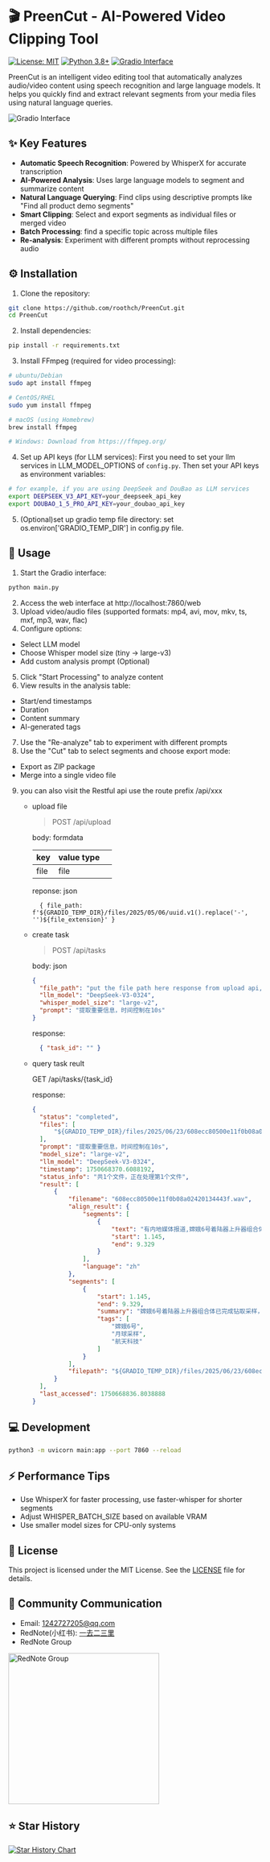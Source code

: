 # 🎬 PreenCut - AI-Powered Video Clipping Tool

[![License: MIT](https://img.shields.io/badge/License-MIT-yellow.svg)](https://opensource.org/licenses/MIT)
[![Python 3.8+](https://img.shields.io/badge/python-3.8+-blue.svg)](https://www.python.org/downloads/)
[![Gradio Interface](https://img.shields.io/badge/Web%20UI-Gradio-FF4B4B.svg)](https://gradio.app/)

PreenCut is an intelligent video editing tool that automatically analyzes audio/video content using speech recognition
and large language models. It helps you quickly find and extract relevant segments from your media files using natural
language queries.

![Gradio Interface](docs/screenshot.png)

## ✨ Key Features

- **Automatic Speech Recognition**: Powered by WhisperX for accurate transcription
- **AI-Powered Analysis**: Uses large language models to segment and summarize content
- **Natural Language Querying**: Find clips using descriptive prompts like "Find all product demo segments"
- **Smart Clipping**: Select and export segments as individual files or merged video
- **Batch Processing**: find a specific topic across multiple files
- **Re-analysis**: Experiment with different prompts without reprocessing audio

## ⚙️ Installation

1. Clone the repository:

```bash
git clone https://github.com/roothch/PreenCut.git
cd PreenCut
```

2. Install dependencies:

```bash
pip install -r requirements.txt
```

3. Install FFmpeg (required for video processing):

```bash
# ubuntu/Debian
sudo apt install ffmpeg

# CentOS/RHEL
sudo yum install ffmpeg

# macOS (using Homebrew)
brew install ffmpeg

# Windows: Download from https://ffmpeg.org/
```

4. Set up API keys (for LLM services):
First you need to set your llm services in LLM_MODEL_OPTIONS of `config.py`.
Then set your API keys as environment variables:

```bash
# for example, if you are using DeepSeek and DouBao as LLM services
export DEEPSEEK_V3_API_KEY=your_deepseek_api_key
export DOUBAO_1_5_PRO_API_KEY=your_doubao_api_key
```

5. (Optional)set up gradio temp file directory:
  set os.environ['GRADIO_TEMP_DIR'] in config.py file.

## 🚀 Usage

1. Start the Gradio interface:

```bash
python main.py
```

2. Access the web interface at http://localhost:7860/web
3. Upload video/audio files (supported formats: mp4, avi, mov, mkv, ts, mxf, mp3, wav, flac)
4. Configure options:

  - Select LLM model
  - Choose Whisper model size (tiny → large-v3)
  - Add custom analysis prompt (Optional)

5. Click "Start Processing" to analyze content
6. View results in the analysis table:

  - Start/end timestamps
  - Duration
  - Content summary
  - AI-generated tags

7. Use the "Re-analyze" tab to experiment with different prompts
8. Use the "Cut" tab to select segments and choose export mode:

  - Export as ZIP package
  - Merge into a single video file

9. you can also visit the Restful api use the route prefix /api/xxx

    * upload file

      > POST /api/upload
      
      body: formdata

      | key  | value type ||
      |------|------------|-|
      | file | file       |

      reponse: json
      ```
        { file_path: f'${GRADIO_TEMP_DIR}/files/2025/05/06/uuid.v1().replace('-', '')${file_extension}' }
      ```

    * create task

      > POST /api/tasks
      
      body: json

      ```json
      {
        "file_path": "put the file path here response from upload api, starting with ${GRADIO_TEMP_DIR}",   
        "llm_model": "DeepSeek-V3-0324",
        "whisper_model_size": "large-v2",
        "prompt": "提取重要信息，时间控制在10s"
      }
      ```

      response: 
      ```json
        { "task_id": "" }
      ```
    * query task reult
    
      GET /api/tasks/{task_id}
      
      response:
      ```json
      {
        "status": "completed",
        "files": [
            "${GRADIO_TEMP_DIR}/files/2025/06/23/608ecc80500e11f0b08a02420134443f.wav"
        ],
        "prompt": "提取重要信息，时间控制在10s",
        "model_size": "large-v2",
        "llm_model": "DeepSeek-V3-0324",
        "timestamp": 1750668370.6088192,
        "status_info": "共1个文件，正在处理第1个文件",
        "result": [
            {
                "filename": "608ecc80500e11f0b08a02420134443f.wav",
                "align_result": {
                    "segments": [
                        {
                            "text": "有内地媒体报道,嫦娥6号着陆器上升器组合体已经完成了钻取采样,接着正按计划进行月面的表取采样。",
                            "start": 1.145,
                            "end": 9.329
                        }
                    ],
                    "language": "zh"
                },
                "segments": [
                    {
                        "start": 1.145,
                        "end": 9.329,
                        "summary": "嫦娥6号着陆器上升器组合体已完成钻取采样，正进行月面表取采样。",
                        "tags": [
                            "嫦娥6号",
                            "月球采样",
                            "航天科技"
                        ]
                    }
                ],
                "filepath": "${GRADIO_TEMP_DIR}/files/2025/06/23/608ecc80500e11f0b08a02420134443f.wav"
            }
        ],
        "last_accessed": 1750668836.8038888
      }
      ```

## 💻 Development
```bash
python3 -m uvicorn main:app --port 7860 --reload
```

## ⚡ Performance Tips

  - Use WhisperX for faster processing, use faster-whisper for shorter segments
  - Adjust WHISPER_BATCH_SIZE based on available VRAM
  - Use smaller model sizes for CPU-only systems

## 📜 License
This project is licensed under the MIT License. See the [LICENSE](LICENSE) file for details.

## 💬 Community Communication
- Email: 1242727205@qq.com 
- RedNote(小红书): [一去二三里](https://www.xiaohongshu.com/user/profile/60c4b6df000000000101eedd)
- RedNote Group
<img src="./docs/rednote_group.jpg" alt="RedNote Group" width="300" />

## ⭐ Star History

[![Star History Chart](https://api.star-history.com/svg?repos=roothch/preencut&type=Date)](https://www.star-history.com/#roothch/preencut&Date)


